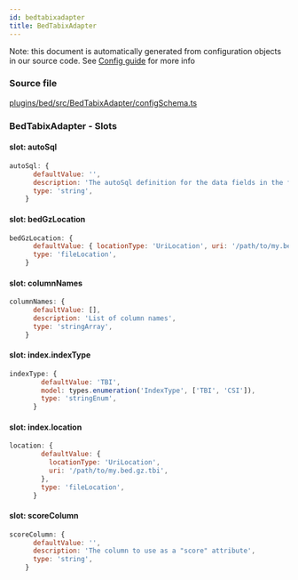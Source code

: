 ```yaml
---
id: bedtabixadapter
title: BedTabixAdapter
---
```


Note: this document is automatically generated from configuration objects in our
source code. See [Config guide](/docs/config_guide) for more info

### Source file

[plugins/bed/src/BedTabixAdapter/configSchema.ts](https://github.com/GMOD/jbrowse-components/blob/main/plugins/bed/src/BedTabixAdapter/configSchema.ts)

### BedTabixAdapter - Slots

#### slot: autoSql

```js
autoSql: {
      defaultValue: '',
      description: 'The autoSql definition for the data fields in the file',
      type: 'string',
    }
```

#### slot: bedGzLocation

```js
bedGzLocation: {
      defaultValue: { locationType: 'UriLocation', uri: '/path/to/my.bed.gz' },
      type: 'fileLocation',
    }
```

#### slot: columnNames

```js
columnNames: {
      defaultValue: [],
      description: 'List of column names',
      type: 'stringArray',
    }
```

#### slot: index.indexType

```js
indexType: {
        defaultValue: 'TBI',
        model: types.enumeration('IndexType', ['TBI', 'CSI']),
        type: 'stringEnum',
      }
```

#### slot: index.location

```js
location: {
        defaultValue: {
          locationType: 'UriLocation',
          uri: '/path/to/my.bed.gz.tbi',
        },
        type: 'fileLocation',
      }
```

#### slot: scoreColumn

```js
scoreColumn: {
      defaultValue: '',
      description: 'The column to use as a "score" attribute',
      type: 'string',
    }
```
